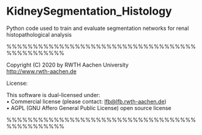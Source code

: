 # KidneySegmentation_Histology
Python code used to train and evaluate segmentation networks for renal histopathological analysis  

%%%%%%%%%%%%%%%%%%%%%%%%%%%%%%%%%%%%%%%%%%%%%%%
                                                                        
Copyright (C) 2020 by RWTH Aachen University                            
http://www.rwth-aachen.de                                               
                                                                        
License:                                                                
                                                                        
This software is dual-licensed under:                                   
• Commercial license (please contact: lfb@lfb.rwth-aachen.de)           
• AGPL (GNU Affero General Public License) open source license          
                                                                        
%%%%%%%%%%%%%%%%%%%%%%%%%%%%%%%%%%%%%%%%%%%%%%%                                                                  
